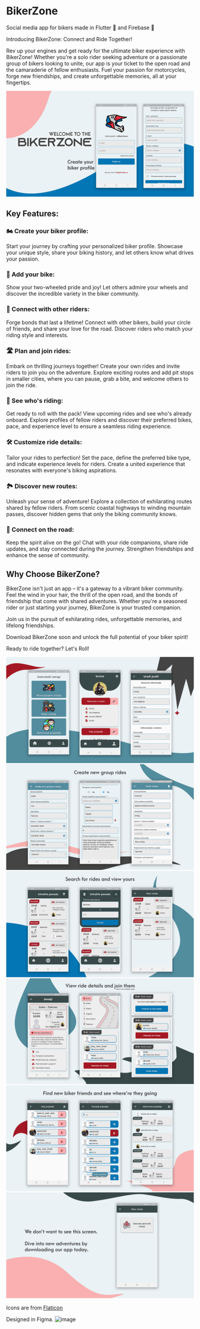 # BikerZone
Social media app for bikers made in Flutter 💙 and Firebase 🧡

Introducing BikerZone: Connect and Ride Together!

Rev up your engines and get ready for the ultimate biker experience with BikerZone! Whether you're a solo rider seeking adventure or a passionate group of bikers looking to unite, our app is your ticket to the open road and the camaraderie of fellow enthusiasts. Fuel your passion for motorcycles, forge new friendships, and create unforgettable memories, all at your fingertips.

<img src="https://github.com/CroAnna/BikerZone/blob/main/lib/images/bikerzone_images_1.jpg" alt=""/>

## Key Features:

### 🏍️ Create your biker profile:
Start your journey by crafting your personalized biker profile. Showcase your unique style, share your biking history, and let others know what drives your passion.

### 🚀 Add your bike: 
Show your two-wheeled pride and joy! Let others admire your wheels and discover the incredible variety in the biker community.

### 👥 Connect with other riders: 
Forge bonds that last a lifetime! Connect with other bikers, build your circle of friends, and share your love for the road. Discover riders who match your riding style and interests.

### 🛣️ Plan and join rides: 
Embark on thrilling journeys together! Create your own rides and invite riders to join you on the adventure. Explore exciting routes and add pit stops in smaller cities, where you can pause, grab a bite, and welcome others to join the ride.

### 📅 See who's riding: 
Get ready to roll with the pack! View upcoming rides and see who's already onboard. Explore profiles of fellow riders and discover their preferred bikes, pace, and experience level to ensure a seamless riding experience.

### 🛠️ Customize ride details: 
Tailor your rides to perfection! Set the pace, define the preferred bike type, and indicate experience levels for riders. Create a united experience that resonates with everyone's biking aspirations.

### 🏞️ Discover new routes: 
Unleash your sense of adventure! Explore a collection of exhilarating routes shared by fellow riders. From scenic coastal highways to winding mountain passes, discover hidden gems that only the biking community knows.

### 👋 Connect on the road: 
Keep the spirit alive on the go! Chat with your ride companions, share ride updates, and stay connected during the journey. Strengthen friendships and enhance the sense of community.

## Why Choose BikerZone?

BikerZone isn't just an app – it's a gateway to a vibrant biker community. Feel the wind in your hair, the thrill of the open road, and the bonds of friendship that come with shared adventures. Whether you're a seasoned rider or just starting your journey, BikerZone is your trusted companion.

Join us in the pursuit of exhilarating rides, unforgettable memories, and lifelong friendships. 

Download BikerZone soon and unlock the full potential of your biker spirit!

Ready to ride together? Let's Roll!

<img src="https://github.com/CroAnna/BikerZone/blob/main/lib/images/bikerzone_images_2.jpg" alt=""/>
<img src="https://github.com/CroAnna/BikerZone/blob/main/lib/images/bikerzone_images_3.jpg" alt=""/>
<img src="https://github.com/CroAnna/BikerZone/blob/main/lib/images/bikerzone_images_4.jpg" alt=""/>
<img src="https://github.com/CroAnna/BikerZone/blob/main/lib/images/bikerzone_images_5.jpg" alt=""/>
<img src="https://github.com/CroAnna/BikerZone/blob/main/lib/images/bikerzone_images_6.jpg" alt=""/>
<img src="https://github.com/CroAnna/BikerZone/blob/main/lib/images/bikerzone_images_7.jpg" alt=""/>


Icons are from <a href="https://www.flaticon.com/">Flaticon</a>

Designed in Figma. 
![image](https://github.com/CroAnna/BikerZone/assets/90924342/9b969fa0-7203-4e21-8e59-d02383a5b826)
